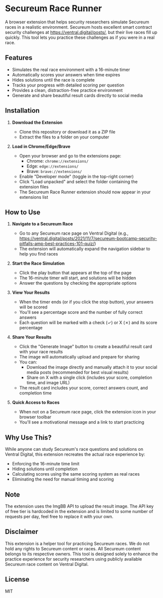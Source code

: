 # Secureum Race Runner

A browser extension that helps security researchers simulate Secureum races in a realistic environment. Secureum hosts excellent smart contract security challenges at https://ventral.digital/posts/, but their live races fill up quickly. This tool lets you practice these challenges as if you were in a real race.

## Features

- Simulates the real race environment with a 16-minute timer
- Automatically scores your answers when time expires
- Hides solutions until the race is complete
- Tracks your progress with detailed scoring per question
- Provides a clean, distraction-free practice environment
- Generate and share beautiful result cards directly to social media

## Installation

1. **Download the Extension**
   - Clone this repository or download it as a ZIP file
   - Extract the files to a folder on your computer

2. **Load in Chrome/Edge/Brave**
   - Open your browser and go to the extensions page:
     - Chrome: `chrome://extensions/`
     - Edge: `edge://extensions/`
     - Brave: `brave://extensions/`
   - Enable "Developer mode" (toggle in the top-right corner)
   - Click "Load unpacked" and select the folder containing the extension files
   - The Secureum Race Runner extension should now appear in your extensions list

## How to Use

1. **Navigate to a Secureum Race**
   - Go to any Secureum race page on Ventral Digital (e.g., https://ventral.digital/posts/2021/11/7/secureum-bootcamp-security-pitfalls-amp-best-practices-101-quiz/)
   - The extension will automatically expand the navigation sidebar to help you find races

2. **Start the Race Simulation**
   - Click the play button that appears at the top of the page
   - The 16-minute timer will start, and solutions will be hidden
   - Answer the questions by checking the appropriate options

3. **View Your Results**
   - When the timer ends (or if you click the stop button), your answers will be scored
   - You'll see a percentage score and the number of fully correct answers
   - Each question will be marked with a check (✓) or X (✗) and its score percentage

4. **Share Your Results**
   - Click the "Generate Image" button to create a beautiful result card with your race results
   - The image will automatically upload and prepare for sharing
   - You can:
     - Download the image directly and manually attach it to your social media posts (recommended for best visual results)
     - Share on X with a single click (includes your score, completion time, and image URL)
   - The result card includes your score, correct answers count, and completion time

5. **Quick Access to Races**
   - When not on a Secureum race page, click the extension icon in your browser toolbar
   - You'll see a motivational message and a link to start practicing

## Why Use This?

While anyone can study Secureum's race questions and solutions on Ventral Digital, this extension recreates the actual race experience by:
- Enforcing the 16-minute time limit
- Hiding solutions until completion
- Calculating scores using the same scoring system as real races
- Eliminating the need for manual timing and scoring

## Note
The extension uses the ImgBB API to upload the result image. The API key of free tier is hardcoded in the extension and is limited to some number of requests per day, feel free to replace it with your own.

## Disclaimer

This extension is a helper tool for practicing Secureum races. We do not hold any rights to Secureum content or races. All Secureum content belongs to its respective owners. This tool is designed solely to enhance the practice experience for security researchers using publicly available Secureum race content on Ventral Digital.

## License

MIT